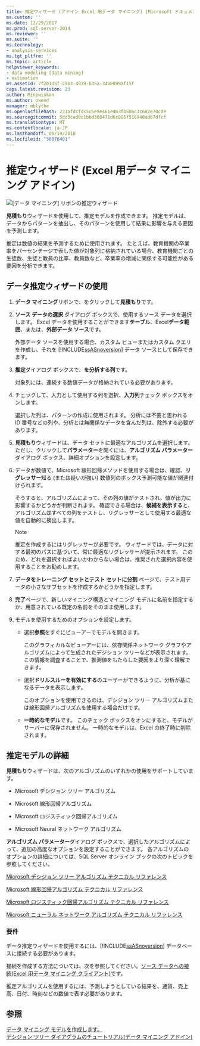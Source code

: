 ```yaml
---
title: 推定ウィザード (アドイン Excel 用データ マイニング) |Microsoft ドキュメント
ms.custom: ''
ms.date: 12/29/2017
ms.prod: sql-server-2014
ms.reviewer: ''
ms.suite: ''
ms.technology:
- analysis-services
ms.tgt_pltfrm: ''
ms.topic: article
helpviewer_keywords:
- data modeling [data mining]
- estimation
ms.assetid: 7f2b1d5f-c9b3-4939-b35a-34ae099af15f
caps.latest.revision: 23
author: Minewiskan
ms.author: owend
manager: mblythe
ms.openlocfilehash: 231afdcfdc5c6e9e461e463fb5b6c3c682e70cde
ms.sourcegitcommit: 5dd5cad0c1bbd308471d6c885f516948ad67dfcf
ms.translationtype: MT
ms.contentlocale: ja-JP
ms.lasthandoff: 06/19/2018
ms.locfileid: "36076401"
---
```

# <a name="estimate-wizard-data-mining-add-ins-for-excel"></a>推定ウィザード (Excel 用データ マイニング アドイン)
  ![[データ マイニング] リボンの推定ウィザード](media/dmc-estimate.gif "データ マイニング リボンの推定ウィザード")  
  
 **見積もり**ウィザードを使用して、推定モデルを作成できます。 推定モデルは、データからパターンを抽出し、そのパターンを使用して結果に影響を与える要因を予測します。  
  
 推定は数値の結果を予測するために使用されます。 たとえば、教育機関の卒業率をパーセンテージで表した値が対象列に格納されている場合、教育機関ごとの生徒数、生徒と教員の比率、教員数など、卒業率の増減に関係する可能性がある要因を分析できます。  
  
## <a name="using-the-estimate-data-wizard"></a>データ推定ウィザードの使用  
  
1.  **データ マイニング**リボンで、をクリックして**見積もり**です。  
  
2.  **ソース データの選択** ダイアログ ボックスで、使用するソース データを選択します。 Excel データを使用することができます**テーブル**、Excel**データ範囲**、または、**外部データ ソース**です。  
  
     外部データ ソースを使用する場合、カスタム ビューまたはカスタム クエリを作成し、それを [!INCLUDE[ssASnoversion](../includes/ssasnoversion-md.md)] データ ソースとして保存できます。  
  
3.  **推定**ダイアログ ボックスで、**を分析する列**です。  
  
     対象列には、連続する数値データが格納されている必要があります。  
  
4.  チェックして、入力として使用する列を選択、**入力列**チェック ボックスをオンします。  
  
     選択した列は、パターンの作成に使用されます。 分析には不要と思われる ID 番号などの列や、分析とは無関係なデータを含んだ列は、除外する必要があります。  
  
5.  **見積もり**ウィザードは、データ セットに最適なアルゴリズムを選択します。 ただし、クリックして**パラメーター**を開くには、**アルゴリズム パラメーター**  ダイアログ ボックス、詳細オプションを設定します。  
  
6.  データが数値で、Microsoft 線形回帰メソッドを使用する場合は、確認、**リグレッサー**知る (または疑いが強い) 数値列のボックス予測可能な値が関連付けられます。  
  
     そうすると、アルゴリズムによって、その列の値がテストされ、値が出力に影響するかどうかが判断されます。 確認できる場合は、**候補を表示する**と、アルゴリズムはすべての列をテストし、リグレッサーとして使用する最適な値を自動的に検出します。  
  
    > [!NOTE]  
    >  推定を作成するにはリグレッサーが必要です。 ウィザードでは、データに対する最初のパスに基づいて、常に最適なリグレッサーが提示されます。 このため、どれを選択すればよいかわからない場合は、推奨された選択内容を使用することをお勧めします。  
  
7.  **データをトレーニング セットとテスト セットに分割** ページで、テスト用データの小さなサブセットを作成するかどうかを指定します。  
  
8.  **完了**ページで、新しいマイニング構造とマイニング モデルに名前を指定するか、用意されている既定の名前をそのまま使用します。  
  
9. モデルを使用するためのオプションを設定します。  
  
    -   選択**参照**をすぐにビューアーでモデルを開きます。  
  
         このグラフィカルなビューアーには、依存関係ネットワーク グラフやアルゴリズムによって生成されたデジション ツリーなどが表示されます。 この情報を調査することで、推測値をもたらした要因をより深く理解できます。  
  
    -   選択**ドリルスルーを有効にする**のユーザーができるように、分析が基になるデータを表示します。  
  
         このオプションを使用できるのは、デシジョン ツリー アルゴリズムまたは線形回帰アルゴリズムを使用する場合だけです。  
  
    -   **一時的なモデル**です。 このチェック ボックスをオンにすると、モデルがサーバーに保存されません。 一時的なモデルは、Excel の終了時に削除されます。  
  
## <a name="more-about-estimation-models"></a>推定モデルの詳細  
 **見積もり**ウィザードは、次のアルゴリズムのいずれかの使用をサポートしています。  
  
-   Microsoft デシジョン ツリー アルゴリズム  
  
-   Microsoft 線形回帰アルゴリズム  
  
-   Microsoft ロジスティック回帰アルゴリズム  
  
-   Microsoft Neural ネットワーク アルゴリズム  
  
 **アルゴリズム パラメーター**ダイアログ ボックスで、選択したアルゴリズムによって、追加の高度なオプションを設定することができます。 各アルゴリズムのオプションの詳細については、SQL Server オンライン ブックの次のトピックを参照してください。  
  
 [Microsoft デシジョン ツリー アルゴリズム テクニカル リファレンス](data-mining/microsoft-decision-trees-algorithm-technical-reference.md)  
  
 [Microsoft 線形回帰アルゴリズム テクニカル リファレンス](data-mining/microsoft-linear-regression-algorithm-technical-reference.md)  
  
 [Microsoft ロジスティック回帰アルゴリズム テクニカル リファレンス](data-mining/microsoft-logistic-regression-algorithm-technical-reference.md)  
  
 [Microsoft ニューラル ネットワーク アルゴリズム テクニカル リファレンス](data-mining/microsoft-neural-network-algorithm-technical-reference.md)  
  
### <a name="requirements"></a>要件  
 データ推定ウィザードを使用するには、[!INCLUDE[ssASnoversion](../includes/ssasnoversion-md.md)] データベースに接続する必要があります。  
  
 接続を作成する方法については、次を参照してください。[ソース データへの接続&#40;Excel 用データ マイニング クライアント&#41;](connect-to-source-data-data-mining-client-for-excel.md)です。  
  
 推定アルゴリズムを使用するには、予測しようとしている結果を、通貨、売上高、日付、時刻などの数値で表す必要があります。  
  
## <a name="see-also"></a>参照  
 [データ マイニング モデルを作成します。](creating-a-data-mining-model.md)   
 [デシジョン ツリー ダイアグラムのチュートリアル&#40;データ マイニング アドイン&#41;](decision-tree-diagram-walkthrough-data-mining-add-ins.md)  
  
  